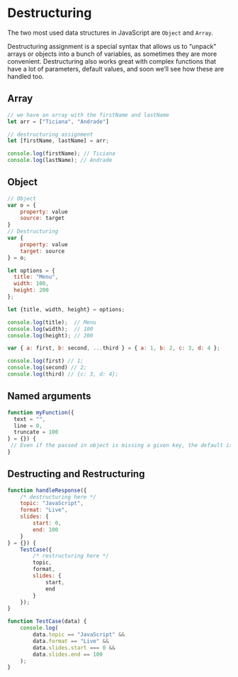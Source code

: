 # Destructuring

The two most used data structures in JavaScript are `Object` and `Array`.

Destructuring assignment is a special syntax that allows us to “unpack” arrays or objects into a bunch of variables, as sometimes they are more convenient. Destructuring also works great with complex functions that have a lot of parameters, default values, and soon we’ll see how these are handled too.


## Array

```js
// we have an array with the firstName and lastName
let arr = ["Ticiana", "Andrade"]

// destructuring assignment
let [firstName, lastName] = arr;

console.log(firstName); // Ticiana
console.log(lastName); // Andrade
```

## Object

```js
// Object
var o = {
	property: value
	source: target
}
// Destructuring
var {
	property: value
	target: source
} = o;

```

```js
let options = {
  title: "Menu",
  width: 100,
  height: 200
};

let {title, width, height} = options;

console.log(title);  // Menu
console.log(width);  // 100
console.log(height); // 200
```

```js
var { a: first, b: second, ...third } = { a: 1, b: 2, c: 3, d: 4 };

console.log(first) // 1;
console.log(second) // 2;
console.log(third) // {c: 3, d: 4};
```

## Named arguments

```js
function myFunction({
  text = "",
  line = 0,
  truncate = 100
} = {}) {
 // Even if the passed in object is missing a given key, the default is used!
}
```


## Destructing and Restructuring

```js
function handleResponse({
	/* destructuring here */
	topic: "JavaScript",
	format: "Live",
	slides: {
		start: 0,
		end: 100
	}
} = {}) {
	TestCase({
		/* restructuring here */
		topic,
		format,
		slides: {
			start,
			end
		}
	});
}

function TestCase(data) {
	console.log(
		data.topic == "JavaScript" &&
		data.format == "Live" &&
		data.slides.start === 0 &&
		data.slides.end == 100
	);
}
```
